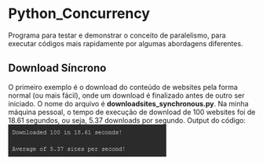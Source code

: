 # Python_Concurrency

Programa para testar e demonstrar o conceito de paralelismo, para executar códigos mais rapidamente por algumas abordagens diferentes.

## Download Síncrono

O primeiro exemplo é o download do conteúdo de websites pela forma normal (ou mais fácil), onde um download é finalizado antes de outro ser iniciado.
O nome do arquivo é **downloadsites_synchronous.py**.
Na minha máquina pessoal, o tempo de execução de download de 100 websites foi de 18.61 segundos, ou seja, 5.37 downloads por segundo.
Output do código:
![](images/Sincrono.png)
